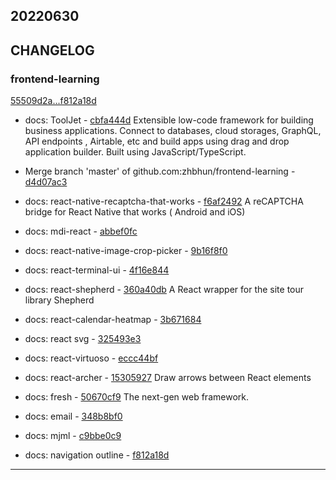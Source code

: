 ## 20220630

## CHANGELOG

### frontend-learning

[55509d2a...f812a18d](https://github.com/zhbhun/frontend-learning/compare/55509d2a...f812a18d)

* docs: ToolJet - [cbfa444d](https://github.com/zhbhun/frontend-learning/commit/cbfa444def21e1fdc09f2a9a339525c4b9b81aaf)
    Extensible low-code framework for building business applications. Connect to databases, cloud storages, GraphQL, API endpoints , Airtable, etc and build apps using drag and drop application builder. Built using JavaScript/TypeScript.
    

* Merge branch 'master' of github.com:zhbhun/frontend-learning - [d4d07ac3](https://github.com/zhbhun/frontend-learning/commit/d4d07ac32896bd461aa56aaf74c028b1ff9e64f3)
* docs: react-native-recaptcha-that-works - [f6af2492](https://github.com/zhbhun/frontend-learning/commit/f6af24920ead4ec6da8d981420ed43edddd30c6b)
    A reCAPTCHA bridge for React Native that works ( Android and iOS)
    

* docs: mdi-react - [abbef0fc](https://github.com/zhbhun/frontend-learning/commit/abbef0fc46dc63e65851cae8ce8ea53835bf1394)
* docs: react-native-image-crop-picker - [9b16f8f0](https://github.com/zhbhun/frontend-learning/commit/9b16f8f0972b18bcf8de0001990342909c4f97d1)
* docs: react-terminal-ui - [4f16e844](https://github.com/zhbhun/frontend-learning/commit/4f16e84452966b9983318916e44c92dbe2f18e13)
* docs: react-shepherd - [360a40db](https://github.com/zhbhun/frontend-learning/commit/360a40db20168207c67bad9ae75f7fedb92780b7)
    A React wrapper for the site tour library Shepherd
    

* docs: react-calendar-heatmap - [3b671684](https://github.com/zhbhun/frontend-learning/commit/3b671684581767eaa436fa9e184c537a191b85be)
* docs: react svg - [325493e3](https://github.com/zhbhun/frontend-learning/commit/325493e3015c97e845a939c4411e73385065bc99)
* docs: react-virtuoso - [eccc44bf](https://github.com/zhbhun/frontend-learning/commit/eccc44bf05a9e2c0882aa037e162889ca9f793b3)
* docs: react-archer - [15305927](https://github.com/zhbhun/frontend-learning/commit/153059273fde6c2553df0e87151804a3d6cbbdda)
    Draw arrows between React elements
    

* docs: fresh - [50670cf9](https://github.com/zhbhun/frontend-learning/commit/50670cf9c29b173a9bde331294cb818f565244d7)
    The next-gen web framework.
    

* docs: email - [348b8bf0](https://github.com/zhbhun/frontend-learning/commit/348b8bf06f5850484e6e377e9bff464544b4c764)
* docs: mjml - [c9bbe0c9](https://github.com/zhbhun/frontend-learning/commit/c9bbe0c93e844188bd4fc3758d88e66415a6853b)
* docs: navigation outline - [f812a18d](https://github.com/zhbhun/frontend-learning/commit/f812a18d1b81542402f9480e54bdf0f7e2462be5)

---

